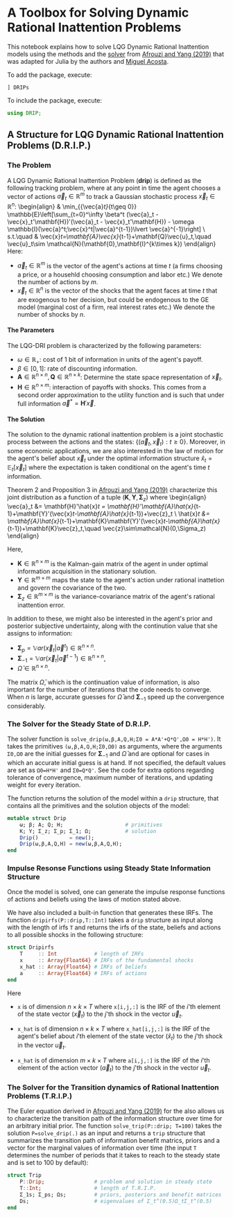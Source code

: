 # A Toolbox for Solving Dynamic Rational Inattention Problems

This notebook explains how to solve LQG Dynamic Rational Inattention models using the methods and the [solver](https://github.com/choongryulyang/dynamic_multivariate_RI) from [Afrouzi and Yang (2019)](http://www.afrouzi.com/dynamic_inattention.pdf) that was adapted for Julia by the authors and [Miguel Acosta](https://www.acostamiguel.com/home). 

To add the package, execute:

```
] DRIPs
```

To include the package, execute:

```julia
using DRIP;
```

## A Structure for LQG Dynamic Rational Inattention Problems (D.R.I.P.)

### The Problem
A LQG Dynamic Rational Inattention Problem (**drip**) is defined as the following tracking problem, where at any point in time the agent chooses a vector of actions $\vec{a}_t\in\mathbb{R}^m$ to track a Gaussian stochastic process $\vec{x}_t\in\mathbb{R}^n$:
\begin{align}
    & \min_{\{\vec{a}_t\}_{t\geq 0}} \mathbb{E}\left[\sum_{t=0}^\infty \beta^t (\vec{a}_t - \vec{x}_t'\mathbf{H})'(\vec{a}_t - \vec{x}_t'\mathbf{H}) - \omega \mathbb{I}(\vec{a}^t;\vec{x}^t|\vec{a}^{t-1})\lvert \vec{a}^{-1}\right] \\
    s.t.\quad &
        \vec{x}_t=\mathbf{A}\vec{x}_{t-1}+\mathbf{Q}\vec{u}_t,\quad \vec{u}_t\sim \mathcal{N}(\mathbf{0},\mathbf{I}^{k\times k})
\end{align}
Here:
* $\vec{a}_t\in\mathbb{R}^m$ is the vector of the agent's actions at time $t$ (a firms choosing a price, or a househld choosing consumption and labor etc.) We denote the number of actions by $m$.
* $\vec{x}_t\in\mathbb{R}^n$ is the vector of the shocks that the agent faces at time $t$ that are exogenous to her decision, but could be endogenous to the GE model (marginal cost of a firm, real interest rates etc.) We denote the number of shocks by $n$.

#### The Parameters
The LQG-DRI problem is characterized by the following parameters:
* $\omega\in \mathbb{R}_+$: cost of 1 bit of information in units of the agent's payoff. 
* $\beta\in[0,1]$: rate of discounting information.
* $\mathbf{A}\in \mathbb{R}^{n\times n}, \mathbf{Q}\in\mathbb{R}^{n\times k}$: Determine the state space representation of $\vec{x}_t$.
* $\mathbf{H}\in \mathbb{R}^{n\times m}$: interaction of payoffs with shocks. This comes from a second order approximation to the utility function and is such that under full information $\vec{a}^*=\mathbf{H}'\vec{x}$.

#### The Solution
The solution to the dynamic rational inattention problem is a joint stochastic process between the actions and the states: $\{(\vec{a}_t,\vec{x}_t):t\geq 0\}$. Moreover, in some economic applications, we are also interested in the law of motion for the agent's belief about $\vec{x}_t$ under the optimal information structure $\hat{x}_t=\mathbb{E}_t[\vec{x}_t]$ where the expectation is taken conditional on the agent's time $t$ information.

Theorem 2 and Proposition 3 in [Afrouzi and Yang (2019)](http://www.afrouzi.com/dynamic_inattention.pdf) characterize this joint distribution as a function of a tuple $(\mathbf{K},\mathbf{Y},\mathbf{\Sigma}_z)$ where
\begin{align}
    \vec{a}_t &= \mathbf{H}'\hat{x}_t = \mathbf{H}'\mathbf{A}\hat{x}_{t-1}+\mathbf{Y}'(\vec{x}_t-\mathbf{A}\hat{x}_{t-1})+\vec{z}_t \\
    \hat{x}_t &= \mathbf{A}\hat{x}_{t-1}+\mathbf{K}\mathbf{Y}'(\vec{x}_t-\mathbf{A}\hat{x}_{t-1})+\mathbf{K}\vec{z}_t,\quad \vec{z}\sim\mathcal{N}(0,\Sigma_z)
\end{align}

Here, 

* $\mathbf{K}\in\mathbb{R}^{n\times m}$ is the Kalman-gain matrix of the agent in under optimal information acquisition in the stationary solution.
* $\mathbf{Y}\in\mathbb{R}^{m\times m}$ maps the state to the agent's action under rational inattetion and govern the covariance of the two.
* $\mathbf{\Sigma}_z\in\mathbb{R}^{m\times m}$ is the variance-covariance matrix of the agent's rational inattention error.

In addition to these, we might also be interested in the agent's prior and posterior subjective undertainty, along with the continution value that she assigns to information:
* $\mathbf{\Sigma}_{p}=\mathbb{V}ar(\vec{x}_t|\vec{a}^{t})\in\mathbb{R}^{n\times n}$.
* $\mathbf{\Sigma}_{-1}=\mathbb{V}ar(\vec{x}_t|\vec{a}^{t-1})\in\mathbb{R}^{n\times n}$, 
* $\bar{\Omega}\in\mathbb{R}^{n\times n}$.

The matrix $\bar{\Omega}$, which is the continuation value of information, is also important for the number of iterations that the code needs to converge. When $n$ is large, accurate guesses for $\bar{\Omega}$ and $\mathbf{\Sigma}_{-1}$ speed up the convergence considerably.

### The Solver for the Steady State of D.R.I.P.

The solver function is `solve_drip(ω,β,A,Q,H;Σ0 = A*A'+Q*Q',Ω0 = H*H')`. It takes the primitives `(ω,β,A,Q,H;Σ0,Ω0)` as arguments, where the arguments `Σ0,Ω0` are the initial guesses for $\mathbf{\Sigma}_{-1}$ and $\bar{{\Omega}}$ and are optional for cases in which an accurate initial guess is at hand. If not specified, the default values are set as `Ω0=H*H'` and `Σ0=Q*Q'`. See the code for extra options regarding tolerance of convergence, maximum number of iterations, and updating weight for every iteration.

The function returns the solution of the model within a `drip` structure,  that contains all the primitives and the solution objects of the model:


```julia
mutable struct Drip 
    ω; β; A; Q; H;                    # primitives
    K; Y; Σ_z; Σ_p; Σ_1; Ω;           # solution
    Drip()          = new();
    Drip(ω,β,A,Q,H) = new(ω,β,A,Q,H);
end
```

### Impulse Resonse Functions using Steady State Information Structure

Once the model is solved, one can generate the impulse response functions of actions and beliefs using the laws of motion stated above. 

We have also included a built-in function that generates these IRFs. The function `dripirfs(P::drip,T::Int)` takes a `drip` structure as input along with the length of irfs `T` and returns the irfs of the state, beliefs and actions to all possible shocks in the following structure:


```julia
struct Dripirfs
    T     :: Int            # length of IRFs
    x     :: Array{Float64} # IRFs of the fundamental shocks
    x_hat :: Array{Float64} # IRFs of beliefs
    a     :: Array{Float64} # IRFs of actions
end
```

Here 
* `x` is of dimension $n\times k \times T$ where `x[i,j,:]` is the IRF of the $i$'th element of the state vector ($\vec{x}_t$) to the $j$'th shock in the vector $\vec{u}_t$.

* `x_hat` is of dimension $n\times k \times T$ where `x_hat[i,j,:]` is the IRF of the agent's belief about $i$'th element of the state vector  ($\hat{x}_t$) to the $j$'th shock in the vector $\vec{u}_t$.

* `x_hat` is of dimension $m\times k \times T$ where `a[i,j,:]` is the IRF of the $i$'th element of the action vector ($\vec{a}_t$) to the $j$'th shock in the vector $\vec{u}_t$.

### The Solver for the Transition dynamics of Rational Inattention Problems (T.R.I.P.)

The Euler equation derived in [Afrouzi and Yang (2019)](http://www.afrouzi.com/dynamic_inattention.pdf) for the  also allows us to characterize the transition path of the information structure over time for an arbitrary initial prior. The function `solve_trip(P::drip; T=100)` takes the solution `P=solve_drip(.)` as an input and returns a `trip` structure that summarizes the transition path of information benefit matrics, priors and a vector for the marginal values of information over time (the input `T` determines the number of periods that it takes to reach to the steady state and is set to 100 by default):


```julia
struct Trip 
    P::Drip;                # problem and solution in steady state
    T::Int;                 # length of T.R.I.P.
    Σ_1s; Σ_ps; Ωs;         # priors, posteriors and benefit matrices 
    Ds;                     # eigenvalues of Σ_t^(0.5)Ω_tΣ_t^(0.5)
end 
```
